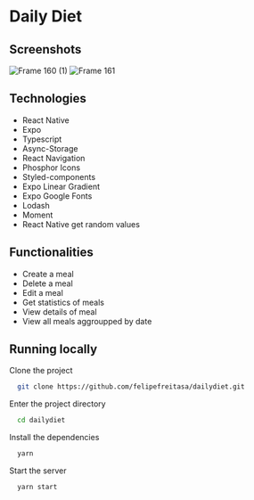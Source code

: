 
# Daily Diet



## Screenshots
![Frame 160 (1)](https://user-images.githubusercontent.com/77179768/217803144-97489293-796b-4dc0-aaac-59e61974f127.png)
![Frame 161](https://user-images.githubusercontent.com/77179768/217803291-cc566b14-66c6-48e9-9ece-3dd8e2f20abd.png)
## Technologies

- React Native
- Expo
- Typescript
- Async-Storage
- React Navigation
- Phosphor Icons 
- Styled-components
- Expo Linear Gradient
- Expo Google Fonts
- Lodash
- Moment
- React Native get random values


## Functionalities

- Create a meal
- Delete a meal
- Edit a meal
- Get statistics of meals 
- View details of meal
- View all meals aggroupped by date




## Running locally

Clone the project

```bash
  git clone https://github.com/felipefreitasa/dailydiet.git
```

Enter the project directory

```bash
  cd dailydiet
```

Install the dependencies

```bash
  yarn
```

Start the server

```bash
  yarn start
```

